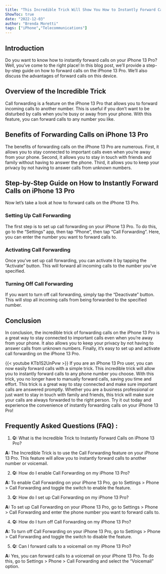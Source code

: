 ```yaml
---
title: "This Incredible Trick Will Show You How to Instantly Forward Calls on Your iPhone 13 Pro!"
ShowToc: true 
date: "2022-12-03"
author: "Brenda Moretti" 
tags: ["iPhone","Telecommunications"]
---
```

## Introduction 
Do you want to know how to instantly forward calls on your iPhone 13 Pro? Well, you’ve come to the right place! In this blog post, we’ll provide a step-by-step guide on how to forward calls on the iPhone 13 Pro. We’ll also discuss the advantages of forward calls on this device. 

## Overview of the Incredible Trick
Call forwarding is a feature on the iPhone 13 Pro that allows you to forward incoming calls to another number. This is useful if you don’t want to be disturbed by calls when you’re busy or away from your phone. With this feature, you can forward calls to any number you like. 

## Benefits of Forwarding Calls on iPhone 13 Pro
The benefits of forwarding calls on the iPhone 13 Pro are numerous. First, it allows you to stay connected to important calls even when you’re away from your phone. Second, it allows you to stay in touch with friends and family without having to answer the phone. Third, it allows you to keep your privacy by not having to answer calls from unknown numbers. 

## Step-by-Step Guide on How to Instantly Forward Calls on iPhone 13 Pro
Now let’s take a look at how to forward calls on the iPhone 13 Pro. 

### Setting Up Call Forwarding 
The first step is to set up call forwarding on your iPhone 13 Pro. To do this, go to the “Settings” app, then tap “Phone”, then tap “Call Forwarding”. Here, you can enter the number you want to forward calls to. 

### Activating Call Forwarding 
Once you’ve set up call forwarding, you can activate it by tapping the “Activate” button. This will forward all incoming calls to the number you’ve specified. 

### Turning Off Call Forwarding 
If you want to turn off call forwarding, simply tap the “Deactivate” button. This will stop all incoming calls from being forwarded to the specified number. 

## Conclusion 
In conclusion, the incredible trick of forwarding calls on the iPhone 13 Pro is a great way to stay connected to important calls even when you’re away from your phone. It also allows you to keep your privacy by not having to answer calls from unknown numbers. Finally, it’s easy to set up and activate call forwarding on the iPhone 13 Pro.

{{< youtube KTb1S2UnPvw >}} 
If you are an iPhone 13 Pro user, you can now easily forward calls with a simple trick. This incredible trick will allow you to instantly forward calls to any phone number you choose. With this trick, you no longer have to manually forward calls, saving you time and effort. This trick is a great way to stay connected and make sure important calls are answered promptly. Whether you are a business professional or just want to stay in touch with family and friends, this trick will make sure your calls are always forwarded to the right person. Try it out today and experience the convenience of instantly forwarding calls on your iPhone 13 Pro!

## Frequently Asked Questions (FAQ) :
1. **Q:** What is the Incredible Trick to Instantly Forward Calls on iPhone 13 Pro?

**A:** The Incredible Trick is to use the Call Forwarding feature on your iPhone 13 Pro. This feature will allow you to instantly forward calls to another number or voicemail.

2. **Q:** How do I enable Call Forwarding on my iPhone 13 Pro?

**A:** To enable Call Forwarding on your iPhone 13 Pro, go to Settings > Phone > Call Forwarding and toggle the switch to enable the feature.

3. **Q:** How do I set up Call Forwarding on my iPhone 13 Pro?

**A:** To set up Call Forwarding on your iPhone 13 Pro, go to Settings > Phone > Call Forwarding and enter the phone number you want to forward calls to.

4. **Q:** How do I turn off Call Forwarding on my iPhone 13 Pro?

**A:** To turn off Call Forwarding on your iPhone 13 Pro, go to Settings > Phone > Call Forwarding and toggle the switch to disable the feature.

5. **Q:** Can I forward calls to a voicemail on my iPhone 13 Pro?

**A:** Yes, you can forward calls to a voicemail on your iPhone 13 Pro. To do this, go to Settings > Phone > Call Forwarding and select the “Voicemail” option.


